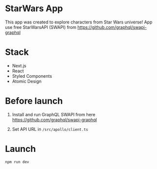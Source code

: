 # StarWars App

This app was created to explore characters from Star Wars universe! App use free StarWarsAPI (SWAPI) from https://github.com/graphql/swapi-graphql

# Stack

- Next.js
- React
- Styled Components
- Atomic Design

# Before launch
1. Install and run GraphQL SWAPI from here https://github.com/graphql/swapi-graphql

2. Set API URL in `/src/apollo/client.ts`

# Launch

 
````
npm run dev
````
